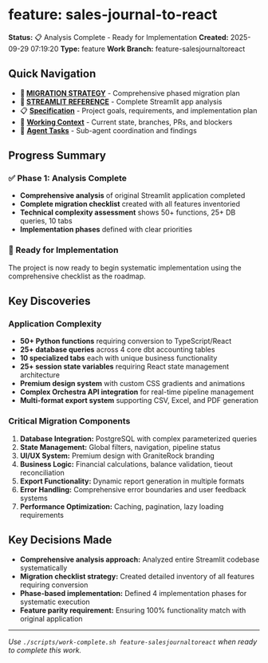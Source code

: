 # feature: sales-journal-to-react

**Status:** 📋 Analysis Complete - Ready for Implementation
**Created:** 2025-09-29 07:19:20
**Type:** feature
**Work Branch:** feature-salesjournaltoreact

## Quick Navigation

- **🎯 [MIGRATION STRATEGY](./MIGRATION_STRATEGY.md)** - Comprehensive phased migration plan
- **📖 [STREAMLIT REFERENCE](./STREAMLIT_REFERENCE.md)** - Complete Streamlit app analysis
- 📋 **[Specification](./spec.md)** - Project goals, requirements, and implementation plan
- 🔄 **[Working Context](./context.md)** - Current state, branches, PRs, and blockers
- 🤖 **[Agent Tasks](./tasks/)** - Sub-agent coordination and findings

## Progress Summary

### ✅ Phase 1: Analysis Complete
- **Comprehensive analysis** of original Streamlit application completed
- **Complete migration checklist** created with all features inventoried
- **Technical complexity assessment** shows 50+ functions, 25+ DB queries, 10 tabs
- **Implementation phases** defined with clear priorities

### 🎯 Ready for Implementation
The project is now ready to begin systematic implementation using the comprehensive checklist as the roadmap.

## Key Discoveries

### Application Complexity
- **50+ Python functions** requiring conversion to TypeScript/React
- **25+ database queries** across 4 core dbt accounting tables
- **10 specialized tabs** each with unique business functionality
- **25+ session state variables** requiring React state management architecture
- **Premium design system** with custom CSS gradients and animations
- **Complex Orchestra API integration** for real-time pipeline management
- **Multi-format export system** supporting CSV, Excel, and PDF generation

### Critical Migration Components
1. **Database Integration:** PostgreSQL with complex parameterized queries
2. **State Management:** Global filters, navigation, pipeline status
3. **UI/UX System:** Premium design with GraniteRock branding
4. **Business Logic:** Financial calculations, balance validation, tieout reconciliation
5. **Export Functionality:** Dynamic report generation in multiple formats
6. **Error Handling:** Comprehensive error boundaries and user feedback systems
7. **Performance Optimization:** Caching, pagination, lazy loading requirements

## Key Decisions Made

- **Comprehensive analysis approach:** Analyzed entire Streamlit codebase systematically
- **Migration checklist strategy:** Created detailed inventory of all features requiring conversion
- **Phase-based implementation:** Defined 4 implementation phases for systematic execution
- **Feature parity requirement:** Ensuring 100% functionality match with original application

---

*Use `./scripts/work-complete.sh feature-salesjournaltoreact` when ready to complete this work.*
